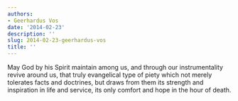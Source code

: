 ```yaml
---
authors:
- Geerhardus Vos
date: '2014-02-23'
description: ''
slug: 2014-02-23-geerhardus-vos
title: ''
---
```

May God by his Spirit maintain among us, and through our instrumentality revive around us, that truly evangelical type of piety which not merely tolerates facts and doctrines, but draws from them its strength and inspiration in life and service, its only comfort and hope in the hour of death.



